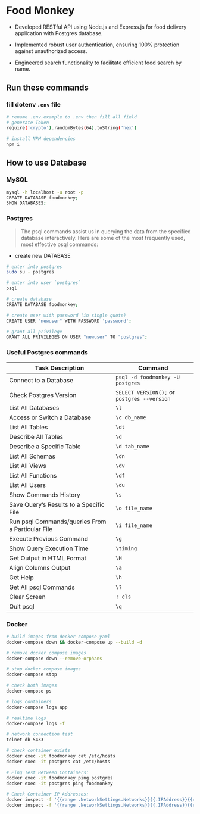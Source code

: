 # Food Monkey

-   Developed RESTful API using Node.js and Express.js for food delivery application with Postgres database.

-   Implemented robust user authentication, ensuring 100% protection against unauthorized access.

-   Engineered search functionality to facilitate efficient food search by name.

## Run these commands

### fill dotenv `.env` file

```bash
# rename .env.example to .env then fill all field
# generate Token
require('crypto').randomBytes(64).toString('hex')

# install NPM dependencies
npm i
```

## How to use Database

### MySQL

```bash
mysql -h localhost -u root -p
CREATE DATABASE foodmonkey;
SHOW DATABASES;
```

### Postgres

> The psql commands assist us in querying the data from the specified database interactively. Here are some of the most frequently used, most effective psql commands:

-   create new DATABASE

```bash
# enter into postgres
sudo su - postgres

# enter into user `postgres`
psql

# create database
CREATE DATABASE foodmonkey;

# create user with password (in single quote)
CREATE USER "newuser" WITH PASSWORD 'password';

# grant all privilege
GRANT ALL PRIVILEGES ON USER "newuser" TO "postgres";

```

### Useful Postgres commands

| Task Description                                 | Command                                     |
| ------------------------------------------------ | ------------------------------------------- |
| Connect to a Database                            | `psql -d foodmonkey -U postgres`            |
| Check Postgres Version                           | `SELECT VERSION();` or `postgres --version` |
| List All Databases                               | `\l`                                        |
| Access or Switch a Database                      | `\c db_name`                                |
| List All Tables                                  | `\dt`                                       |
| Describe All Tables                              | `\d`                                        |
| Describe a Specific Table                        | `\d tab_name`                               |
| List All Schemas                                 | `\dn`                                       |
| List All Views                                   | `\dv`                                       |
| List All Functions                               | `\df`                                       |
| List All Users                                   | `\du`                                       |
| Show Commands History                            | `\s`                                        |
| Save Query’s Results to a Specific File          | `\o file_name`                              |
| Run psql Commands/queries From a Particular File | `\i file_name`                              |
| Execute Previous Command                         | `\g`                                        |
| Show Query Execution Time                        | `\timing`                                   |
| Get Output in HTML Format                        | `\H`                                        |
| Align Columns Output                             | `\a`                                        |
| Get Help                                         | `\h`                                        |
| Get All psql Commands                            | `\?`                                        |
| Clear Screen                                     | `! cls`                                     |
| Quit psql                                        | `\q`                                        |

### Docker

```bash
# build images from docker-compose.yaml
docker-compose down && docker-compose up --build -d

# remove docker compose images
docker-compose down --remove-orphans

# stop docker compose images
docker-compose stop

# check both images
docker-compose ps

# logs containers
docker-compose logs app

# realtime logs
docker-compose logs -f

# network connection test
telnet db 5433

# check container exists
docker exec -it foodmonkey cat /etc/hosts
docker exec -it postgres cat /etc/hosts

# Ping Test Between Containers:
docker exec -it foodmonkey ping postgres
docker exec -it postgres ping foodmonkey

# Check Container IP Addresses:
docker inspect -f '{{range .NetworkSettings.Networks}}{{.IPAddress}}{{end}}' foodmonkey
docker inspect -f '{{range .NetworkSettings.Networks}}{{.IPAddress}}{{end}}' postgres

```
